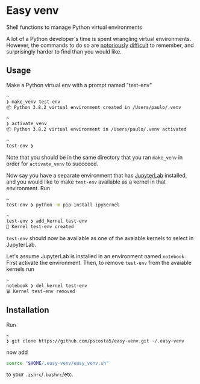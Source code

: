# Easy venv

Shell functions to manage Python virtual environments

A lot of a Python developer's time
is spent wrangling virtual environments.
However,
the commands to do so are [notoriously](https://venv.netlify.app/) [difficult](http://veekaybee.github.io/2020/02/18/running-jupyter-in-venv/) to remember,
and surprisingly harder to find than you would like.

## Usage

Make a Python virtual env
with a prompt named "test-env"

```sh
~
❯ make_venv test-env
📦 Python 3.8.2 virtual environment created in /Users/paulo/.venv

~
❯ activate_venv
📦 Python 3.8.2 virtual environment in /Users/paulo/.venv activated

~
test-env ❯
```

Note that you should be in the same directory that you ran `make_venv`
in order for `activate_venv` to succceed.

Now say
you have a separate environment that has [JupyterLab](https://jupyterlab.readthedocs.io/en/stable/) installed,
and you would like to make `test-env` available as a kernel in that environment. Run

```sh
~
test-env ❯ python -m pip install ipykernel

~
test-env ❯ add_kernel test-env
🌽 Kernel test-env created
```

`test-env` should now be available
as one of the avaiable kernels to select in JupyterLab.

Let's assume JupyterLab is installed in an environment named `notebook`.
First activate the environment.
Then, to remove `test-env` from the avaiable kernels run

```sh
~
notebook ❯ del_kernel test-env
🗑 Kernel test-env removed
```

## Installation

Run

```shell
~
❯ git clone https://github.com/pscosta5/easy-venv.git ~/.easy-venv
```

now add

```zsh
source "$HOME/.easy-venv/easy_venv.sh"
```

to your `.zshrc`/`.bashrc`/etc.
